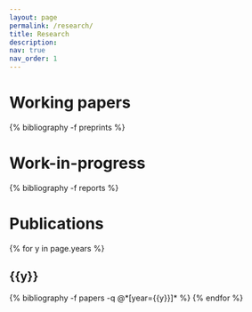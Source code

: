 ```yaml
---
layout: page
permalink: /research/
title: Research
description: 
nav: true
nav_order: 1
---
```

<!-- _pages/publications.md -->
<!-- <div class="publications">

{% bibliography -f {{ site.scholar.bibliography }} %}

</div> -->

<div class="publications">

<h1>Working papers</h1>

{% bibliography -f preprints %}

<h1>Work-in-progress</h1>

{% bibliography -f reports %}

<h1>Publications</h1>

{% for y in page.years %}
  <h2 class="year">{{y}}</h2>
  {% bibliography -f papers -q @*[year={{y}}]* %}
{% endfor %}



</div>